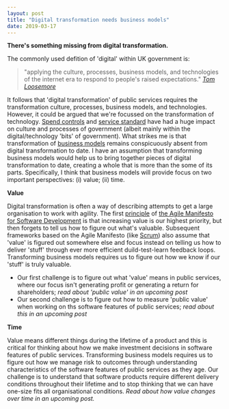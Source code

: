```yaml
---
layout: post
title: "Digital transformation needs business models"
date: 2019-03-17
---
```


**There's something missing from digital transformation.**

The commonly used defition of 'digital' within UK government is:
> "applying the culture, processes, business models, and technologies of the internet era to respond to people's raised expectations." *[Tom Loosemore](https://definitionofdigital.com/)* 

It follows that 'digital transformation' of public services requires the transformation culture, processes, business models, and technologies. 
However, it could be argued that we're focussed on the transformation of technology. [Spend controls](https://www.gov.uk/service-manual/agile-delivery/spend-controls-check-if-you-need-approval-to-spend-money-on-a-service) and [service standard](https://www.gov.uk/service-manual/service-standard) have had a huge impact on culture and processes of government (albeit mainly within the digital/technology 'bits' of government). What strikes me is that transformation of [business models](https://en.wikipedia.org/wiki/Business_model) remains conspicuously absent from digital transformation to date. I have an assumption that transforming business models would help us to bring together pieces of digital transformation to date, creating a whole that is more than the some of its parts. Specifically, I think that business models will provide focus on two important perspectives: (i) value; (ii) time.

**Value**

Digital transformation is often a way of describing attempts to get a large organisation to work with agility. The first [principle](https://agilemanifesto.org/principles.html) of [the Agile Manifesto for Software Development](https://agilemanifesto.org/) is that increasing value is our highest priority, but then forgets to tell us how to figure out what's valuable. Subsequent frameworks based on the Agile Manifesto (like [Scrum](https://www.scrumguides.org/scrum-guide.html)) also assume that 'value' is figured out somewhere else and focus instead on telling us how to deliver 'stuff' through ever more efficient duild-test-learn feedback loops. Transforming business models requires us to figure out how we know if our 'stuff' is truly valuable. 

- Our first challenge is to figure out what 'value' means in public services, where our focus isn't generating profit or generating a return for shareholders; _read about 'public value' in an upcoming post_
- Our second challenge is to figure out how to measure 'public value' when working on ths software features of public services; _read about this in an upcoming post_

**Time**

Value means different things during the lifetime of a product and this is critical for thinking about how we make investment decisions in software features of public services. Transforming business models requires us to figure out how we manage risk to outcomes through understanding characteristics of the software features of public services as they age. Our challenge is to understand that software products require different delivery conditions throughout their lifetime and to stop thinking that we can have one-size fits all organisational conditions. _Read about how value changes over time in an upcoming post._
